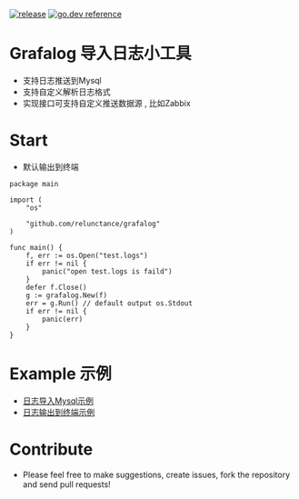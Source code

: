[![release](https://img.shields.io/github/release/relunctance/grafalog?style=flat-square)](https://github.com/relunctance/grafalog/releases)
[![go.dev reference](https://img.shields.io/badge/go.dev-reference-007d9c?logo=go&logoColor=white&style=flat-square)](https://pkg.go.dev/github.com/relunctance/grafalog?tab=doc)


# Grafalog 导入日志小工具
* 支持日志推送到Mysql
* 支持自定义解析日志格式
* 实现接口可支持自定义推送数据源 , 比如Zabbix



# Start

* 默认输出到终端

```
package main

import (
    "os"

    "github.com/relunctance/grafalog"
)

func main() {
    f, err := os.Open("test.logs")
    if err != nil {
        panic("open test.logs is faild")
    }
    defer f.Close()
    g := grafalog.New(f)
    err = g.Run() // default output os.Stdout
    if err != nil {
        panic(err)
    }
}
```

# Example 示例

* [日志导入Mysql示例](https://github.com/relunctance/grafalog/blob/master/example/mysql/main.go)
* [日志输出到终端示例](https://github.com/relunctance/grafalog/blob/master/example/default/main.go)

# Contribute

* Please feel free to make suggestions, create issues, fork the repository and send pull requests!


